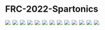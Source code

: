 # FRC-2022-Spartonics
![.](https://forthebadge.com/images/badges/powered-by-electricity.svg)
![.](https://forthebadge.com/images/badges/60-percent-of-the-time-works-every-time.svg)
![.](https://forthebadge.com/images/badges/designed-in-etch-a-sketch.svg)
![.](https://forthebadge.com/images/badges/uses-badges.svg)
![.](https://forthebadge.com/images/badges/not-an-issue.svg)
![.](https://forthebadge.com/images/badges/open-source.svg)
![.](https://forthebadge.com/images/badges/works-on-my-machine.svg)
![.](https://forthebadge.com/images/badges/made-with-crayons.svg)
![.](https://forthebadge.com/images/badges/it-works-why.svg)
![.](https://forthebadge.com/images/badges/built-by-developers.svg)
![.](https://forthebadge.com/images/badges/0-percent-optimized.svg)
![.](https://forthebadge.com/images/badges/does-not-contain-treenuts.svg)
![.](![.](https://forthebadge.com/images/badges/does-not-contain-treenuts.svg))
<!-- ![.](URL) -->
